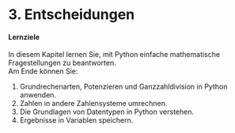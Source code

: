 <!--
author:   Tilman Schieber
email:    tilman.schieber@tu-berlin.de
version:  0.0.1
date:     2024
language: de
narrator: Deutsch Female
logo:     img/3/decisions.png
icon:     img/TU_Logo_kurz.png
comment:  Setzen Sie Logik ein, um den Fluss eines Programmes zu steuern
          und so Entscheidungen zu treffen. 
import:   https://raw.githubusercontent.com/LiaTemplates/Pyodide/master/README.md
import:   https://raw.githubusercontent.com/liaScript/mermaid_template/master/README.md
import:   macros/macros.md
link:     styles/main.css

-->

# 3. Entscheidungen

<div class="alert alert-green">

<h4>Lernziele</h4>


In diesem Kapitel lernen Sie, mit Python einfache mathematische Fragestellungen zu beantworten.\
Am Ende können Sie:

1. Grundrechenarten, Potenzieren und Ganzzahldivision in Python anwenden.
2. Zahlen in andere Zahlensysteme umrechnen.
3. Die Grundlagen von Datentypen in Python verstehen.
4. Ergebnisse in Variablen speichern.


</div>
